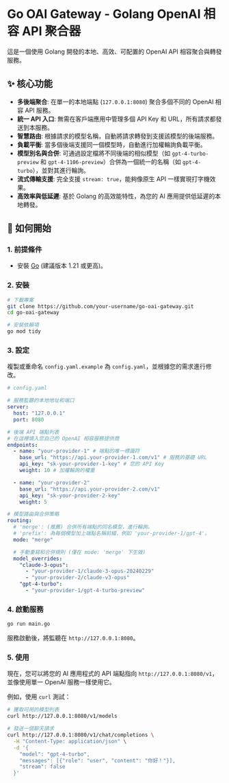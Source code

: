 # Go OAI Gateway - Golang OpenAI 相容 API 聚合器

這是一個使用 Golang 開發的本地、高效、可配置的 OpenAI API 相容聚合與轉發服務。

## ✨ 核心功能

*   **多後端聚合**: 在單一的本地端點 (`127.0.0.1:8080`) 聚合多個不同的 OpenAI 相容 API 服務。
*   **統一 API 入口**: 無需在客戶端應用中管理多個 API Key 和 URL，所有請求都發送到本服務。
*   **智慧路由**: 根據請求的模型名稱，自動將請求轉發到支援該模型的後端服務。
*   **負載平衡**: 當多個後端支援同一個模型時，自動進行加權輪詢負載平衡。
*   **模型別名與合併**: 可通過設定檔將不同後端的相似模型（如 `gpt-4-turbo-preview` 和 `gpt-4-1106-preview`）合併為一個統一的名稱（如 `gpt-4-turbo`），並對其進行輪詢。
*   **流式傳輸支援**: 完全支援 `stream: true`，能夠像原生 API 一樣實現打字機效果。
*   **高效率與低延遲**: 基於 Golang 的高效能特性，為您的 AI 應用提供低延遲的本地轉發。

## 🚀 如何開始

### 1. 前提條件

*   安裝 [Go](https://go.dev/doc/install) (建議版本 1.21 或更高)。

### 2. 安裝

```bash
# 下載專案
git clone https://github.com/your-username/go-oai-gateway.git
cd go-oai-gateway

# 安裝依賴項
go mod tidy
```

### 3. 設定

複製或重命名 `config.yaml.example` 為 `config.yaml`，並根據您的需求進行修改。

```yaml
# config.yaml

# 服務監聽的本地地址和端口
server:
  host: "127.0.0.1"
  port: 8080

# 後端 API 端點列表
# 在這裡填入您自己的 OpenAI 相容服務提供商
endpoints:
  - name: "your-provider-1" # 端點的唯一標識符
    base_url: "https://api.your-provider-1.com/v1" # 服務的基礎 URL
    api_key: "sk-your-provider-1-key" # 您的 API Key
    weight: 10 # 加權輪詢的權重

  - name: "your-provider-2"
    base_url: "https://api.your-provider-2.com/v1"
    api_key: "sk-your-provider-2-key"
    weight: 5

# 模型路由與合併策略
routing:
  # 'merge': (推薦) 合併所有端點的同名模型，進行輪詢。
  # 'prefix': 為每個模型加上端點名稱前綴，例如 'your-provider-1/gpt-4'。
  mode: "merge"

  # 手動重寫和合併規則 (僅在 mode: 'merge' 下生效)
  model_overrides:
    "claude-3-opus":
      - "your-provider-1/claude-3-opus-20240229"
      - "your-provider-2/claude-v3-opus"
    "gpt-4-turbo":
      - "your-provider-1/gpt-4-turbo-preview"
```

### 4. 啟動服務

```bash
go run main.go
```

服務啟動後，將監聽在 `http://127.0.0.1:8080`。

### 5. 使用

現在，您可以將您的 AI 應用程式的 API 端點指向 `http://127.0.0.1:8080/v1`，並像使用單一 OpenAI 服務一樣使用它。

例如，使用 `curl` 測試：

```bash
# 獲取可用的模型列表
curl http://127.0.0.1:8080/v1/models

# 發送一個聊天請求
curl http://127.0.0.1:8080/v1/chat/completions \
  -H "Content-Type: application/json" \
  -d '{
    "model": "gpt-4-turbo",
    "messages": [{"role": "user", "content": "你好！"}],
    "stream": false
  }'